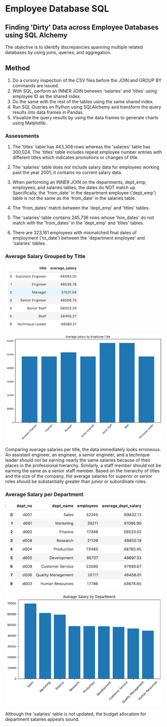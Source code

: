 # Employee Database SQL

## Finding 'Dirty' Data across Employee Databases using SQL Alchemy

The objective is to identify discrepancies spanning multiple related databases by using joins, queries, and aggregation. 

## Method
1) Do a cursory inspection of the CSV files before the JOIN and GROUP BY commands are issued.
2) With SQL, perform an INNER JOIN between 'salaries' and 'titles' using employee ID as the shared index.
3) Do the same with the rest of the tables using the same shared index.
4) Run SQL Queries on Python using SQLAlchemy and transform the query results into data frames in Pandas.
5) Visualize the query results by using the data frames to generate charts using Matplotlib.

### Assessments
1) The 'titles' table has 443,308 rows whereas the 'salaries' table has 300,024. The 'titles' table includes repeat employee number entries with different titles which indicates promotions or changes of title.

2) The 'salaries' table does not include salary data for employees working past the year 2001; it contains no current salary data.

3) When performing an INNER JOIN on the departments, dept_emp, employees, and salaries tables, the dates do NOT match up. Specifically, the 'from_date' in the department employee ('dept_emp') table is not the same as the 'from_date' in the salaries table.

4) The 'from_dates' match between the 'dept_emp' and 'titles' tables.

5) The 'salaries' table contains 245,736 rows whose 'hire_dates' do not match with the 'from_dates' in the 'dept_emp' and 'titles' tables.

6) There are 323,161 employees with mismatched final dates of employment ('to_date') between the 'department employee' and 'salaries' tables.


### Average Salary Grouped by Title

![Average Salary by Title](Average_Salary_by_Title_DF.png)

![Average Salary by Title](Average_Salary_by_Employee_Title.png)

Comparing average salaries per title, the data immediately looks erroneous. An assistant engineer, an engineer, a senior engineer, and a technique leader should not be earning nearly the same salaries because of their places in the professional hierarchy. Similarly, a staff member should not be earning the same as a senior staff member. Based on the hierarchy of titles and the size of the company, the average salaries for superior or senior roles should be substantially greater than junior or subordinate roles.


### Average Salary per Department
![Average Salary by Department](Average_Salary_by_Department_DF.png)

![Average Salary by Department](Average_Salary_by_Department.png)

Although the 'salaries' table is not updated, the budget allocation for department salaries appears sound. 



